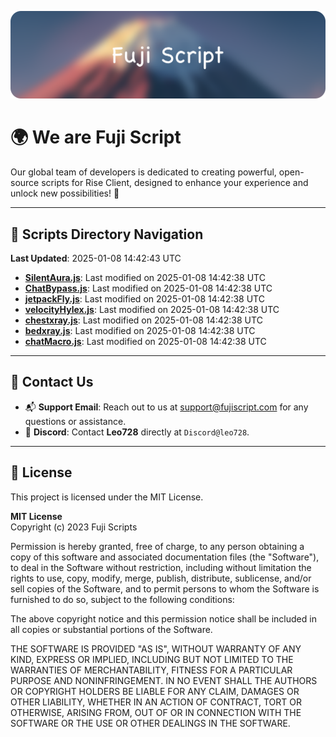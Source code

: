 ![Banner](.github/b.webp)

# 🌍 **We are Fuji Script**

Our global team of developers is dedicated to creating powerful, open-source scripts for Rise Client, designed to enhance your experience and unlock new possibilities! 🌟

---
<!-- SCRIPTS_NAVIGATION_START -->
## 📂 **Scripts Directory Navigation**

**Last Updated**: 2025-01-08 14:42:43 UTC

- **[SilentAura.js](scripts/SilentAura.js)**: Last modified on 2025-01-08 14:42:38 UTC
- **[ChatBypass.js](scripts/ChatBypass.js)**: Last modified on 2025-01-08 14:42:38 UTC
- **[jetpackFly.js](scripts/jetpackFly.js)**: Last modified on 2025-01-08 14:42:38 UTC
- **[velocityHylex.js](scripts/velocityHylex.js)**: Last modified on 2025-01-08 14:42:38 UTC
- **[chestxray.js](scripts/chestxray.js)**: Last modified on 2025-01-08 14:42:38 UTC
- **[bedxray.js](scripts/bedxray.js)**: Last modified on 2025-01-08 14:42:38 UTC
- **[chatMacro.js](scripts/chatMacro.js)**: Last modified on 2025-01-08 14:42:38 UTC

<!-- SCRIPTS_NAVIGATION_END -->

---

## 💬 **Contact Us**  
- 📬 **Support Email**: Reach out to us at [support@fujiscript.com](mailto:support@fujiscript.com) for any questions or assistance.  
- 💬 **Discord**: Contact **Leo728** directly at `Discord@leo728`.

---

## 📜 **License**

This project is licensed under the MIT License.  

**MIT License**  
Copyright (c) 2023 Fuji Scripts  

Permission is hereby granted, free of charge, to any person obtaining a copy of this software and associated documentation files (the "Software"), to deal in the Software without restriction, including without limitation the rights to use, copy, modify, merge, publish, distribute, sublicense, and/or sell copies of the Software, and to permit persons to whom the Software is furnished to do so, subject to the following conditions:  

The above copyright notice and this permission notice shall be included in all copies or substantial portions of the Software.  

THE SOFTWARE IS PROVIDED "AS IS", WITHOUT WARRANTY OF ANY KIND, EXPRESS OR IMPLIED, INCLUDING BUT NOT LIMITED TO THE WARRANTIES OF MERCHANTABILITY, FITNESS FOR A PARTICULAR PURPOSE AND NONINFRINGEMENT. IN NO EVENT SHALL THE AUTHORS OR COPYRIGHT HOLDERS BE LIABLE FOR ANY CLAIM, DAMAGES OR OTHER LIABILITY, WHETHER IN AN ACTION OF CONTRACT, TORT OR OTHERWISE, ARISING FROM, OUT OF OR IN CONNECTION WITH THE SOFTWARE OR THE USE OR OTHER DEALINGS IN THE SOFTWARE.  
